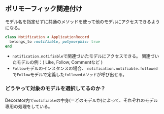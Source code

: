 ## ポリモーフィック関連付け
モデル名を指定せずに共通のメソッドを使って他のモデルにアクセスできるようになる。

```ruby
class Notification < ApplicationRecord
  belongs_to :notifiable, polymorphic: true
end
```

- `notification.notifiable`で関連づいたモデルにアクセスできる。
   関連づいたモデルの例：( Like, Follow, Commentなど )
- `Follow`モデルのインスタンスの場合、
  `notification.notifiable.followed`で`Follow`モデルで定義した`followedメソッド`が呼び出せる。

### どうやって対象のモデルを選択してるのか？
Decorator内で`notifiable`の中身(＝どのモデルか)によって、それぞれのモデル専用の処理をしている。

